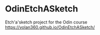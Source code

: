 # OdinEtchASketch

Etch'a'sketch project for the Odin course
https://volan360.github.io/OdinEtchASketch/
